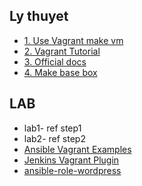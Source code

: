## Ly thuyet
- [1. Use Vagrant make vm](https://xuanthulab.net/su-dung-vagrant-tao-va-quan-ly-may-ao.html)
- [2. Vagrant Tutorial](https://learn.hashicorp.com/vagrant)
- [3. Official docs](https://www.vagrantup.com/docs)
- [4. Make base box](make-box/make-box.md)

## LAB
- lab1- ref step1
- lab2- ref step2
- [Ansible Vagrant Examples](https://github.com/geerlingguy/ansible-vagrant-examples)
- [Jenkins Vagrant Plugin ](https://plugins.jenkins.io/vagrant/)
- [ansible-role-wordpress](https://github.com/MakarenaLabs/ansible-role-wordpress/blob/master/Vagrantfile)

